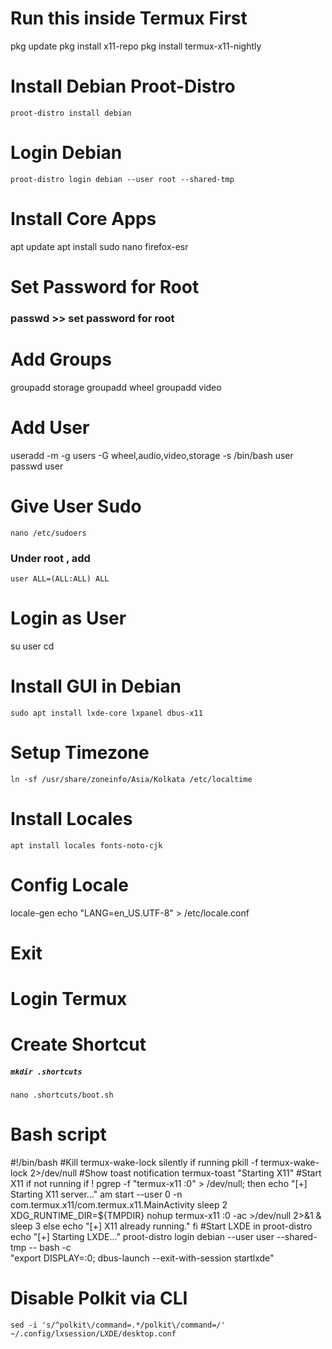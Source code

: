 # Run this inside Termux First

pkg update
pkg install x11-repo
pkg install termux-x11-nightly


# Install Debian Proot-Distro

`proot-distro install debian`

# Login Debian

`proot-distro login debian --user root --shared-tmp`

# Install Core Apps

apt update
apt install sudo nano firefox-esr

# Set Password for Root

### passwd >> set password for root

# Add Groups

groupadd storage
groupadd wheel
groupadd video

# Add User

useradd -m -g users -G wheel,audio,video,storage -s /bin/bash user
passwd user

# Give User Sudo

`nano /etc/sudoers`
### Under root , add 

`user ALL=(ALL:ALL) ALL`

# Login as User

su user
cd

# Install GUI in Debian

`sudo apt install lxde-core lxpanel dbus-x11`

# Setup Timezone

`ln -sf /usr/share/zoneinfo/Asia/Kolkata /etc/localtime`

# Install Locales

`apt install locales fonts-noto-cjk`

# Config Locale

locale-gen
echo "LANG=en_US.UTF-8" > /etc/locale.conf

# Exit

# Login Termux

# Create Shortcut

##### `mkdir .shortcuts`
`nano .shortcuts/boot.sh`

# Bash script

#!/bin/bash
#Kill termux-wake-lock silently if running
pkill -f termux-wake-lock 2>/dev/null
#Show toast notification
termux-toast "Starting X11"
#Start X11 if not running
if ! pgrep -f "termux-x11 :0" > /dev/null; then
  echo "[+] Starting X11 server..."
  am start --user 0 -n com.termux.x11/com.termux.x11.MainActivity
  sleep 2
  XDG_RUNTIME_DIR=${TMPDIR}
  nohup termux-x11 :0 -ac >/dev/null 2>&1 &
  sleep 3
else
  echo "[+] X11 already running."
fi
#Start LXDE in proot-distro
echo "[+] Starting LXDE..."
proot-distro login debian --user user --shared-tmp -- bash -c \
  "export DISPLAY=:0; dbus-launch --exit-with-session startlxde"

# Disable Polkit via CLI

`sed -i 's/^polkit\/command=.*/polkit\/command=/' ~/.config/lxsession/LXDE/desktop.conf`



